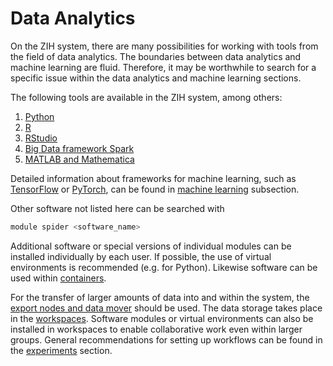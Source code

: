 # Data Analytics

On the ZIH system, there are many possibilities for working with tools from the field of data
analytics. The boundaries between data analytics and machine learning are fluid.
Therefore, it may be worthwhile to search for a specific issue within the data analytics and
machine learning sections.

The following tools are available in the ZIH system, among others:

1. [Python](data_analytics_with_python.md)
1. [R](data_analytics_with_r.md)
1. [RStudio](data_analytics_with_rstudio.md)
1. [Big Data framework Spark](big_data_frameworks_spark.md)
1. [MATLAB and Mathematica](mathematics.md)

Detailed information about frameworks for machine learning, such as [TensorFlow](tensorflow.md)
or [PyTorch](pytorch.md), can be found in [machine learning](machine_learning.md) subsection.

Other software not listed here can be searched with

```bash
module spider <software_name>
```

Additional software or special versions of individual modules can be installed individually by
each user. If possible, the use of virtual environments is recommended (e.g. for Python).
Likewise software can be used within [containers](containers.md).

For the transfer of larger amounts of data into and within the system, the
[export nodes and data mover](../data_transfer/overview.md) should be used.
The data storage takes place in the [workspaces](../data_lifecycle/workspaces.md).
Software modules or virtual environments can also be installed in workspaces to enable
collaborative work even within larger groups. General recommendations for setting up workflows
can be found in the [experiments](../data_lifecycle/experiments.md) section.
